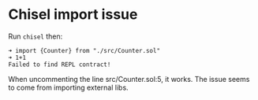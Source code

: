 # Chisel import issue

Run `chisel` then:

```
➜ import {Counter} from "./src/Counter.sol"
➜ 1+1
Failed to find REPL contract!
```

When uncommenting the line src/Counter.sol:5, it works. The issue seems to come from importing external libs.
